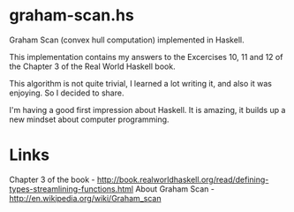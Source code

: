 graham-scan.hs
==============

Graham Scan (convex hull computation) implemented in Haskell.

This implementation contains my answers to the Excercises 10, 11 and 12 of the Chapter 3 of the Real World Haskell book.

This algorithm is not quite trivial, I learned a lot writing it, and also it was enjoying. So I decided to share.

I'm having a good first impression about Haskell. It is amazing, it builds up a new mindset about computer programming.

Links
=====

Chapter 3 of the book - http://book.realworldhaskell.org/read/defining-types-streamlining-functions.html
About Graham Scan - http://en.wikipedia.org/wiki/Graham_scan